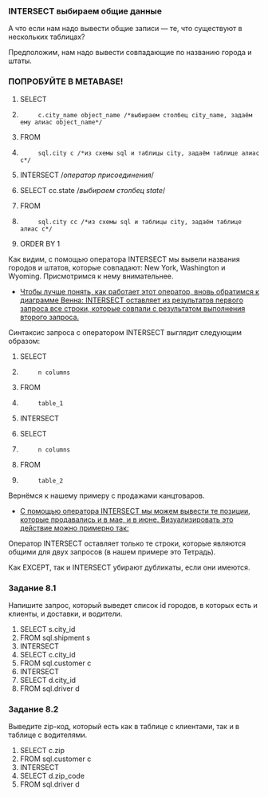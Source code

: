 ### INTERSECT выбираем общие данные

А что если нам надо вывести общие записи — те, что существуют в нескольких таблицах?

Предположим, нам надо вывести совпадающие по названию города и штаты.

### ПОПРОБУЙТЕ В METABASE!

1. SELECT 
2.          c.city_name object_name /*выбираем столбец city_name, задаём ему алиас object_name*/
3. FROM 
4.          sql.city c /*из схемы sql и таблицы city, задаём таблице алиас с*/

5. INTERSECT /*оператор присоединения*/

6. SELECT 
         cc.state /*выбираем столбец state*/
7. FROM 
8.          sql.city cc /*из схемы sql и таблицы city, задаём таблице алиас с*/
9. ORDER BY 1

Как видим, с помощью оператора INTERSECT мы вывели названия городов и штатов, которые совпадают: New York, Washington и Wyoming. Присмотримся к нему внимательнее.

* [Чтобы лучше понять, как работает этот оператор, вновь обратимся к диаграмме Венна: INTERSECT оставляет из результатов первого запроса все строки, которые совпали с результатом выполнения второго запроса.](https://drive.google.com/file/d/1XbVUpKplPLW9w4ZratbEYWsOv_eAx3FT/view?usp=sharing)

Синтаксис запроса с оператором INTERSECT выглядит следующим образом:

1. SELECT 
2.          n columns
3. FROM 
4.          table_1
 
5. INTERSECT

6. SELECT 
7.          n columns
8. FROM 
9.          table_2

Вернёмся к нашему примеру с продажами канцтоваров.

* [С помощью оператора INTERSECT мы можем вывести те позиции, которые продавались и в мае, и в июне. Визуализировать это действие можно примерно так:](https://drive.google.com/file/d/16hOzVds9YU6mHNn4k5bkxfMYIP-rSLO2/view?usp=sharing)

Оператор INTERSECT оставляет только те строки, которые являются общими для двух запросов (в нашем примере это Тетрадь).

Как EXCEPT, так и INTERSECT убирают дубликаты, если они имеются.

### Задание 8.1

Напишите запрос, который выведет список id городов, в которых есть и клиенты, и доставки, и водители.

1. SELECT s.city_id
2. FROM sql.shipment s 
3. INTERSECT
4. SELECT c.city_id
5. FROM sql.customer c
6. INTERSECT
7. SELECT d.city_id
8. FROM sql.driver d

### Задание 8.2

Выведите zip-код, который есть как в таблице с клиентами, так и в таблице с водителями.

1. SELECT c.zip
2. FROM sql.customer c
3. INTERSECT 
4. SELECT d.zip_code
5. FROM sql.driver d